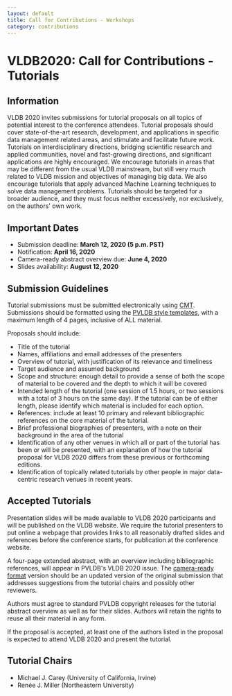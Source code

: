 ```yaml
---
layout: default
title: Call for Contributions - Workshops
category: contributions
---
```


# VLDB2020: Call for Contributions - Tutorials

## Information

VLDB 2020 invites submissions for tutorial proposals on all topics of potential interest to the conference attendees. Tutorial proposals should cover state-of-the-art research, development, and applications in specific data management related areas, and stimulate and facilitate future work. Tutorials on interdisciplinary directions, bridging scientific research and applied communities, novel and fast-growing directions, and significant applications are highly encouraged. We encourage tutorials in areas that may be different from the usual VLDB mainstream, but still very much related to VLDB mission and objectives of managing big data. We also encourage tutorials that apply advanced Machine Learning techniques to solve data management problems. Tutorials should be targeted for a broader audience, and they must focus neither excessively, nor exclusively, on the authors' own work.

## Important Dates

* Submission deadline: **March 12, 2020 (5 p.m. PST)**
* Notification: **April 16, 2020**
* Camera-ready abstract overview due: **June 4, 2020**
* Slides availability: **August 12, 2020**

## Submission Guidelines

Tutorial submissions must be submitted electronically using [CMT](https://cmt3.research.microsoft.com/VLDB2020/). Submissions should be formatted using the [PVLDB style templates](https://vldb2020.org/formatting-guidelines.html), with a maximum length of 4 pages, inclusive of ALL material.

Proposals should include:
* Title of the tutorial
* Names, affiliations and email addresses of the presenters
* Overview of tutorial, with justification of its relevance and timeliness
* Target audience and assumed background
* Scope and structure: enough detail to provide a sense of both the scope of material to be covered and the depth to which it will be covered
* Intended length of the tutorial (one session of 1.5 hours, or two sessions with a total of 3 hours on the same day). If the tutorial can be of either length, please identify which material is included for each option.
* References: include at least 10 primary and relevant bibliographic references on the core material of the tutorial.
* Brief professional biographies of presenters, with a note on their background in the area of the tutorial
* Identification of any other venues in which all or part of the tutorial has been or will be presented, with an explanation of how the tutorial proposal for VLDB 2020 differs from these previous or forthcoming editions.
* Identification of topically related tutorials by other people in major data-centric research venues in recent years.

## Accepted Tutorials

Presentation slides will be made available to VLDB 2020 participants and will be published on the VLDB website. We require the tutorial presenters to put online a webpage that provides links to all reasonably drafted slides and references before the conference starts, for publication at the conference website.
 
A four-page extended abstract, with an overview including bibliographic references, will appear in PVLDB's VLDB 2020 issue. The [camera-ready format](https://vldb2020.org/formatting-guidelines.html) version should be an updated version of the original submission that addresses suggestions from the tutorial chairs and possibly other reviewers.

Authors must agree to standard PVLDB copyright releases for the tutorial abstract overview as well as for their slides. Authors will retain the rights to reuse all their material in any form.

If the proposal is accepted, at least one of the authors listed in the proposal is expected to attend VLDB 2020 and present the tutorial.

## Tutorial Chairs

* Michael J. Carey (University of California, Irvine)
* Ren&eacute;e J. Miller (Northeastern University)
